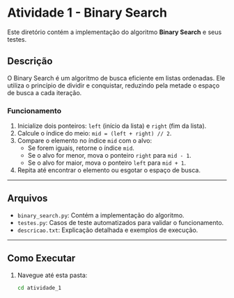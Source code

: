# Atividade 1 - Binary Search

Este diretório contém a implementação do algoritmo **Binary Search** e seus testes.

## **Descrição**
O Binary Search é um algoritmo de busca eficiente em listas ordenadas. Ele utiliza o princípio de dividir e conquistar, reduzindo pela metade o espaço de busca a cada iteração.

### **Funcionamento**
1. Inicialize dois ponteiros: `left` (início da lista) e `right` (fim da lista).
2. Calcule o índice do meio: `mid = (left + right) // 2`.
3. Compare o elemento no índice `mid` com o alvo:
   - Se forem iguais, retorne o índice `mid`.
   - Se o alvo for menor, mova o ponteiro `right` para `mid - 1`.
   - Se o alvo for maior, mova o ponteiro `left` para `mid + 1`.
4. Repita até encontrar o elemento ou esgotar o espaço de busca.

---

## **Arquivos**
- `binary_search.py`: Contém a implementação do algoritmo.
- `testes.py`: Casos de teste automatizados para validar o funcionamento.
- `descricao.txt`: Explicação detalhada e exemplos de execução.

---

## **Como Executar**

1. Navegue até esta pasta:
   ```bash
   cd atividade_1
